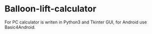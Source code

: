 # Balloon-lift-calculator

For PC calculator is writen in Python3 and Tkinter GUI, for Android use Basic4Android.
